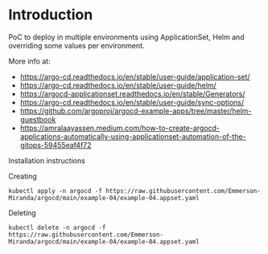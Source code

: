 # Introduction
PoC to deploy in multiple environments using ApplicationSet, Helm and overriding some values per environment.

More info at: 
- https://argo-cd.readthedocs.io/en/stable/user-guide/application-set/
- https://argo-cd.readthedocs.io/en/stable/user-guide/helm/
- https://argocd-applicationset.readthedocs.io/en/stable/Generators/
- https://argo-cd.readthedocs.io/en/stable/user-guide/sync-options/
- https://github.com/argoproj/argocd-example-apps/tree/master/helm-guestbook
- https://amralaayassen.medium.com/how-to-create-argocd-applications-automatically-using-applicationset-automation-of-the-gitops-59455eaf4f72


Installation instructions

Creating

```
kubectl apply -n argocd -f https://raw.githubusercontent.com/Emmerson-Miranda/argocd/main/example-04/example-04.appset.yaml
```

Deleting

```
kubectl delete -n argocd -f https://raw.githubusercontent.com/Emmerson-Miranda/argocd/main/example-04/example-04.appset.yaml
```